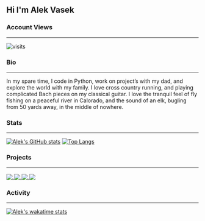 ## Hi I'm Alek Vasek
### Account Views
---

![visits](https://visit-counter.vercel.app/counter.png?page=https%3A%2F%2Fgithub.com%2Falekthegenius&s=40&c=00ff00&bg=00000000&no=2&ff=digi)

### Bio
---
In my spare time, I code in Python, work on project’s with my dad, and explore the world with my family. I love cross country running, and playing complicated Bach pieces on my classical guitar. I love the tranquil feel of fly fishing on a peaceful river in Calorado, and the sound of an elk, bugling from 50 yards away, in the middle of nowhere.

### Stats
---
[![Alek's GitHub stats](https://github-readme-stats-vercel-tdho.vercel.app/api?username=alekthegenius&show_icons=true&theme=transparent&hide_border=true)](https://github.com/anuraghazra/github-readme-stats)
[![Top Langs](https://github-readme-stats-vercel-tdho.vercel.app/api/top-langs/?username=alekthegenius&layout=compact&theme=transparent&hide_border=true)](https://github.com/anuraghazra/github-readme-stats)

### Projects
---
<a href="https://github.com/alekthegenius/Woof">
  <img align="center" src="https://github-readme-stats-vercel-tdho.vercel.app/api/pin/?username=alekthegenius&repo=Woof&theme=transparent&hide_border=true" />
</a>
<a href="https://github.com/alekthegenius/Perky">
  <img align="center" src="https://github-readme-stats-vercel-tdho.vercel.app/api/pin/?username=alekthegenius&repo=Perky&theme=transparent&hide_border=true" />
</a>
<a href="https://github.com/alekthegenius/Raspberry-Pi-Digital-Camera">
  <img align="center" src="https://github-readme-stats-vercel-tdho.vercel.app/api/pin/?username=alekthegenius&repo=Raspberry-Pi-Digital-Camera&theme=transparent&hide_border=true" />
</a>
<a href="https://github.com/alekthegenius/tech">
  <img align="center" src="https://github-readme-stats-vercel-tdho.vercel.app/api/pin/?username=alekthegenius&repo=tech&theme=transparent&hide_border=true" />
</a>

### Activity
---
[![Alek's wakatime stats](https://github-readme-stats-vercel-tdho.vercel.app/api/wakatime?username=@alekthegenius&theme=transparent&hide_border=true)](https://github.com/anuraghazra/github-readme-stats)



